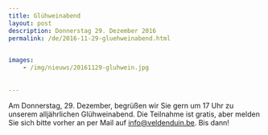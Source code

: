 ```yaml
---
title: Glühweinabend
layout: post
description: Donnerstag 29. Dezember 2016
permalink: /de/2016-11-29-gluehweinabend.html

    
images: 
    - /img/nieuws/20161129-gluhwein.jpg
    
    
---
```


Am Donnerstag, 29. Dezember, begrüßen wir Sie gern um 17 Uhr zu unserem alljährlichen Glühweinabend. Die Teilnahme ist gratis, aber melden Sie sich bitte vorher an per Mail auf info@veldenduin.be. Bis dann!



